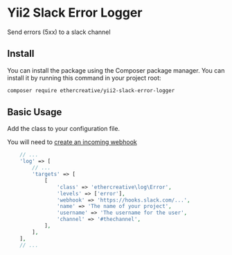 # Yii2 Slack Error Logger

Send errors (5xx) to a slack channel

## Install

You can install the package using the Composer package manager. You can install it by running this command in your project root:

```sh
composer require ethercreative/yii2-slack-error-logger
```

## Basic Usage

Add the class to your configuration file.

You will need to [create an incoming webhook](https://my.slack.com/services/new/incoming-webhook)

```php
	// ...
	'log' => [
		// ...
		'targets' => [
			[
				'class' => 'ethercreative\log\Error',
				'levels' => ['error'],
				'webhook' => 'https://hooks.slack.com/...',
				'name' => 'The name of your project',
				'username' => 'The username for the user',
				'channel' => '#thechannel',
			],
		],
	],
	// ...
```
